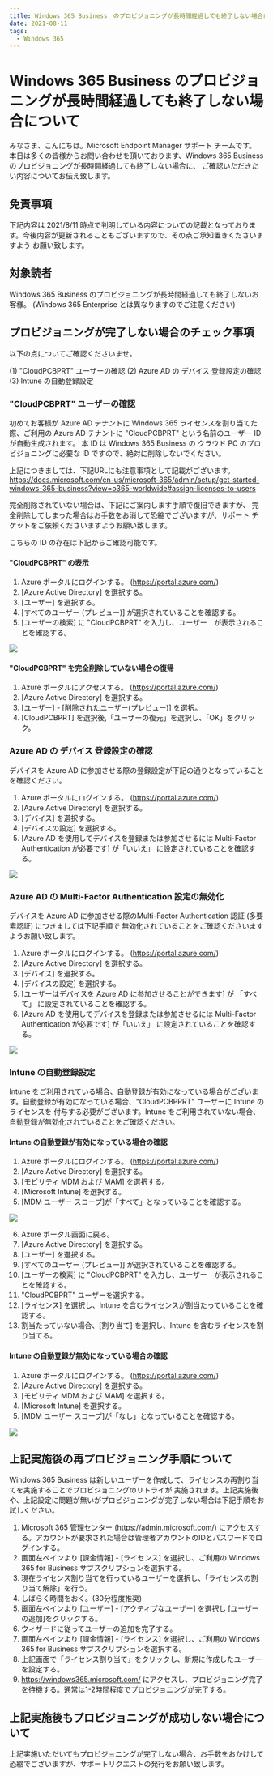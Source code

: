 ```yaml
---
title: Windows 365 Business　のプロビジョニングが長時間経過しても終了しない場合について
date: 2021-08-11
tags:
  - Windows 365
---
```


# Windows 365 Business のプロビジョニングが長時間経過しても終了しない場合について

みなさま、こんにちは。Microsoft Endpoint Manager サポート チームです。
本日は多くの皆様からお問い合わせを頂いております、Windows 365 Business　のプロビジョニングが長時間経過しても終了しない場合に、
ご確認いただきたい内容についてお伝え致します。

## 免責事項

下記内容は 2021/8/11 時点で判明している内容についての記載となっております。今後内容が更新されることもございますので、その点ご承知置きくださいますよう
お願い致します。

## 対象読者

Windows 365 Business のプロビジョニングが長時間経過しても終了しないお客様。
(Windows 365 Enterprise とは異なりますのでご注意ください)

## プロビジョニングが完了しない場合のチェック事項

以下の点についてご確認くださいませ。

(1) "CloudPCBPRT" ユーザーの確認
(2) Azure AD の デバイス 登録設定の確認
(3) Intune の自動登録設定

### "CloudPCBPRT" ユーザーの確認

初めてお客様が Azure AD テナントに Windows 365 ライセンスを割り当てた際、ご利用の Azure AD テナントに "CloudPCBPRT" という名前のユーザー ID が自動生成されます。
本 ID は Windows 365 Business の クラウド PC のプロビジョニングに必要な ID ですので、絶対に削除しないでください。

上記につきましては、下記URLにも注意事項として記載がございます。
https://docs.microsoft.com/en-us/microsoft-365/admin/setup/get-started-windows-365-business?view=o365-worldwide#assign-licenses-to-users

完全削除されていない場合は、下記にご案内します手順で復旧できますが、
完全削除してしまった場合はお手数をお消して恐縮でございますが、サポート チケットをご依頼くださいますようお願い致します。

こちらの ID の存在は下記からご確認可能です。

#### "CloudPCBPRT" の表示

1. Azure ポータルにログインする。 (https://portal.azure.com/)
2. [Azure Active Directory] を選択する。
3. [ユーザー] を選択する。
4. [すべてのユーザー (プレビュー)] が選択されていることを確認する。
5. [ユーザーの検索] に "CloudPCBPRT" を入力し、ユーザー　が表示されることを確認する。

![](./20210811_01/20210811_01_01.png)

#### "CloudPCBPRT" を完全削除していない場合の復帰

1. Azure ポータルにアクセスする。 (https://portal.azure.com/)
2. [Azure Active Directory] を選択する。
3. [ユーザー] - [削除されたユーザー(プレビュー)] を選択。
4. [CloudPCBPRT] を選択後,「ユーザーの復元」を選択し、「OK」をクリック。

### Azure AD の デバイス 登録設定の確認

デバイスを Azure AD に参加させる際の登録設定が下記の通りとなっていることを確認ください。

1. Azure ポータルにログインする。 (https://portal.azure.com/)
2. [Azure Active Directory] を選択する。
3. [デバイス] を選択する。
4. [デバイスの設定] を選択する。
5. [Azure AD を使用してデバイスを登録または参加させるには Multi-Factor Authentication が必要です] が「いいえ」 に設定されていることを確認する。

![](./20210811_01/20210811_01_02.png)

### Azure AD の Multi-Factor Authentication 設定の無効化

デバイスを Azure AD に参加させる際のMulti-Factor Authentication 認証 (多要素認証) につきましては下記手順で
無効化されていることをご確認くださいますようお願い致します。

1. Azure ポータルにログインする。 (https://portal.azure.com/)
2. [Azure Active Directory] を選択する。
3. [デバイス] を選択する。
4. [デバイスの設定] を選択する。
5. [ユーザーはデバイスを Azure AD に参加させることができます] が 「すべて」 に設定されていることを確認する。
6. [Azure AD を使用してデバイスを登録または参加させるには Multi-Factor Authentication が必要です] が「いいえ」 に設定されていることを確認する。

![](../20210811_01/20210811_01_02.png)

### Intune の自動登録設定

Intune をご利用されている場合、自動登録が有効になっている場合がございます。自動登録が有効になっている場合、"CloudPCBPPRT" ユーザーに Intune のライセンスを
付与する必要がございます。Intune をご利用されていない場合、自動登録が無効化されていることをご確認ください。

#### Intune の自動登録が有効になっている場合の確認

1. Azure ポータルにログインする。 (https://portal.azure.com/)
2. [Azure Active Directory] を選択する。
3. [モビリティ MDM および MAM] を選択する。
4. [Microsoft Intune] を選択する。
5. [MDM ユーザー スコープ]が「すべて」となっていることを確認する。

![](./20210811_01/20210811_01_03.png)

6. Azure ポータル画面に戻る。
7. [Azure Active Directory] を選択する。
8. [ユーザー] を選択する。
9. [すべてのユーザー (プレビュー)] が選択されていることを確認する。
10. [ユーザーの検索] に "CloudPCBPRT" を入力し、ユーザー　が表示されることを確認する。
11. "CloudPCBPRT" ユーザーを選択する。
12. [ライセンス] を選択し、Intune を含むライセンスが割当たっていることを確認する。
13. 割当たっていない場合、[割り当て] を選択し、Intune を含むライセンスを割り当てる。

#### Intune の自動登録が無効になっている場合の確認

1. Azure ポータルにログインする。 (https://portal.azure.com/)
2. [Azure Active Directory] を選択する。
3. [モビリティ MDM および MAM] を選択する。
4. [Microsoft Intune] を選択する。
5. [MDM ユーザー スコープ]が「なし」となっていることを確認する。

![](./20210811-01/20210811_01_04.png)

## 上記実施後の再プロビジョニング手順について

Windows 365 Business は新しいユーザーを作成して、ライセンスの再割り当てを実施することでプロビジョニングのリトライが
実施されます。上記実施後や、上記設定に問題が無いがプロビジョニングが完了しない場合は下記手順をお試しください。

1. Microsoft 365 管理センター (https://admin.microsoft.com/) にアクセスする。アカウントが要求された場合は管理者アカウントのIDとパスワードでログインする。
2. 画面左ペインより [課金情報] - [ライセンス] を選択し、ご利用の Windows 365 for Business サブスクリプションを選択する。
3. 現在ライセンス割り当てを行っているユーザーを選択し、「ライセンスの割り当て解除」を行う。
4. しばらく時間をおく。(30分程度推奨)
5. 画面左ペインより [ユーザー] - [アクティブなユーザー] を選択し [ユーザーの追加]をクリックする。
6. ウィザードに従ってユーザーの追加を完了する。
7. 画面左ペインより [課金情報] - [ライセンス] を選択し、ご利用の Windows 365 for Business サブスクリプションを選択する。
8. 上記画面で「ライセンス割り当て」をクリックし、新規に作成したユーザーを設定する。
9. https://windows365.microsoft.com/ にアクセスし、プロビジョニング完了を待機する。通常は1-2時間程度でプロビジョニングが完了する。

## 上記実施後もプロビジョニングが成功しない場合について

上記実施いただいてもプロビジョニングが完了しない場合、お手数をおかけして恐縮でございますが、サポートリクエストの発行をお願い致します。

